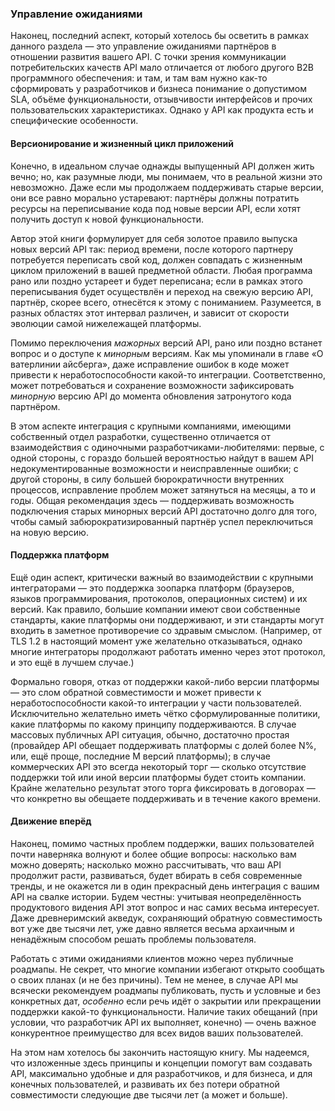 ### Управление ожиданиями

Наконец, последний аспект, который хотелось бы осветить в рамках данного раздела — это управление ожиданиями партнёров в отношении развития вашего API. С точки зрения коммуникации потребительских качеств API мало отличается от любого другого B2B программного обеспечения: и там, и там вам нужно как-то сформировать у разработчиков и бизнеса понимание о допустимом SLA, объёме функциональности, отзывчивости интерфейсов и прочих пользовательских характеристиках. Однако у API как продукта есть и специфические особенности.

#### Версионирование и жизненный цикл приложений

Конечно, в идеальном случае однажды выпущенный API должен жить вечно; но, как разумные люди, мы понимаем, что в реальной жизни это невозможно. Даже если мы продолжаем поддерживать старые версии, они все равно морально устаревают: партнёры должны потратить ресурсы на переписывание кода под новые версии API, если хотят получить доступ к новой функциональности.

Автор этой книги формулирует для себя золотое правило выпуска новых версий API так: период времени, после которого партнеру потребуется переписать свой код, должен совпадать с жизненным циклом приложений в вашей предметной области. Любая программа рано или поздно устареет и будет переписана; если в рамках этого переписывания будет осуществлён и переход на свежую версию API, партнёр, скорее всего, отнесётся к этому с пониманием. Разумеется, в разных областях этот интервал различен, и зависит от скорости эволюции самой нижележащей платформы.

Помимо переключения *мажорных* версий API, рано или поздно встанет вопрос и о доступе к *минорным* версиям. Как мы упоминали в главе «О ватерлинии айсберга», даже исправление ошибок в коде может привести к неработоспособности какой-то интеграции. Соответственно, может потребоваться и сохранение возможности зафиксировать *минорную* версию API до момента обновления затронутого кода партнёром.

В этом аспекте интеграция с крупными компаниями, имеющими собственный отдел разработки, существенно отличается от взаимодействия с одиночными разработчиками-любителями: первые, с одной стороны, с гораздо большей вероятностью найдут в вашем API недокументированные возможности и неисправленные ошибки; с другой стороны, в силу большей бюрократичности внутренних процессов, исправление проблем может затянуться на месяцы, а то и годы. Общая рекомендация здесь — поддерживать возможность подключения старых минорных версий API достаточно долго для того, чтобы самый забюрократизированный партнёр успел переключиться на новую версию.

#### Поддержка платформ

Ещё один аспект, критически важный во взаимодействии с крупными интеграторами — это поддержка зоопарка платформ (браузеров, языков программирования, протоколов, операционных систем) и их версий. Как правило, большие компании имеют свои собственные стандарты, какие платформы они поддерживают, и эти стандарты могут входить в заметное противоречие со здравым смыслом. (Например, от TLS 1.2 в настоящий момент уже желательно отказываться, однако многие интеграторы продолжают работать именно через этот протокол, и это ещё в лучшем случае.)

Формально говоря, отказ от поддержки какой-либо версии платформы — это слом обратной совместимости и может привести к неработоспособности какой-то интеграции у части пользователей. Исключительно желательно иметь чётко сформулированные политики, какие платформы по какому принципу поддерживаются. В случае массовых публичных API ситуация, обычно, достаточно простая (провайдер API обещает поддерживать платформы с долей более N%, или, ещё проще, последние M версий платформы); в случае коммерческих API это всегда некоторый торг — сколько отсутствие поддержки той или иной версии платформы будет стоить компании. Крайне желательно результат этого торга фиксировать в договорах — что конкретно вы обещаете поддерживать и в течение какого времени.

#### Движение вперёд

Наконец, помимо частных проблем поддержки, ваших пользователей почти наверняка волнуют и более общие вопросы: насколько вам можно доверять; насколько можно рассчитывать, что ваш API продолжит расти, развиваться, будет вбирать в себя современные тренды, и не окажется ли в один прекрасный день интеграция с вашим API на свалке истории. Будем честны: учитывая неопределённость продуктового видения API этот вопрос и нас самих весьма интересует. Даже древнеримский акведук, сохраняющий обратную совместимость вот уже две тысячи лет, уже давно является весьма архаичным и ненадёжным способом решать проблемы пользователя.

Работать с этими ожиданиями клиентов можно через публичные роадмапы. Не секрет, что многие компании избегают открыто сообщать о своих планах (и не без причины). Тем не менее, в случае API мы всячески рекомендуем роадмапы публиковать, пусть и условные и без конкретных дат, *особенно* если речь идёт о закрытии или прекращении поддержки какой-то функциональности. Наличие таких обещаний (при условии, что разработчик API их выполняет, конечно) — очень важное конкурентное преимущество для всех видов ваших пользователей.

На этом нам хотелось бы закончить настоящую книгу. Мы надеемся, что изложенные здесь принципы и концепции помогут вам создавать API, максимально удобные и для разработчиков, и для бизнеса, и для конечных пользователей, и развивать их без потери обратной совместимости следующие две тысячи лет (а может и больше).
